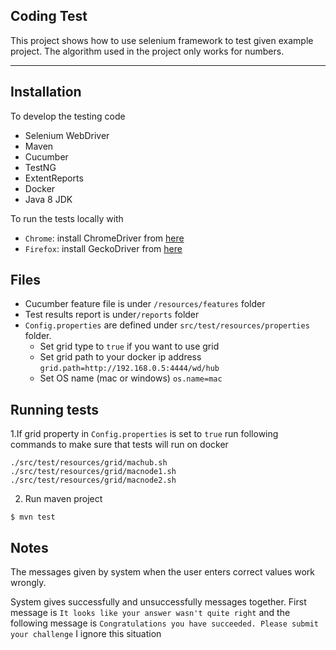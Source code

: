 ## Coding Test
This project shows how to use selenium framework to test given example project.
The algorithm used in the project only works for numbers.

---
## Installation
To develop the testing code
- Selenium WebDriver
- Maven
- Cucumber
- TestNG
- ExtentReports 
- Docker 
- Java 8 JDK 

To run the tests locally with 
- `Chrome`: install ChromeDriver from [here](http://chromedriver.chromium.org)
- `Firefox`: install GeckoDriver from [here](https://github.com/mozilla/geckodriver/releases)


## Files

- Cucumber feature file is under `/resources/features` folder
- Test results report is under`/reports` folder
- `Config.properties` are defined under `src/test/resources/properties` folder.
  - Set grid type to `true` if you want to use grid
  - Set grid path to your docker ip address `grid.path=http://192.168.0.5:4444/wd/hub`
  - Set OS name (mac or windows) `os.name=mac`

## Running tests ##
1.If grid property in `Config.properties` is set to `true` run following commands to make sure that tests will run on docker

```console
./src/test/resources/grid/machub.sh
./src/test/resources/grid/macnode1.sh
./src/test/resources/grid/macnode2.sh
```
2. Run maven project

```console
$ mvn test
```

## Notes ##
The messages given by system when the user enters correct values work wrongly.

System gives successfully and unsuccessfully messages together. First message is 
 `It looks like your answer wasn't quite right` and the following message is `Congratulations you have succeeded. Please submit your challenge`
 I ignore this situation
    